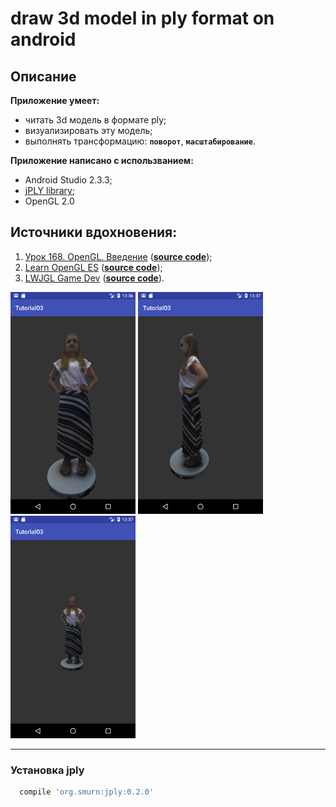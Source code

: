 # draw 3d model in ply format on android

## Описание

**Приложение умеет:**

  * читать 3d модель в формате ply;
  * визуализировать эту модель;
  * выполнять трансформацию: **`поворот`**, **`масштабирование`**.
  
**Приложение написано с использванием:**

  * Android Studio 2.3.3;
  * [jPLY library][id1];
  * OpenGL 2.0
  
[id1]:https://github.com/smurn/jPLY

## Источники вдохновения:

1) [Урок 168. OpenGL. Введение][id2] (**[source code][id7]**);
2) [Learn OpenGL ES][id3] (**[source code][id5]**);
3) [LWJGL Game Dev][id4] (**[source code][id6]**).


[id2]:http://startandroid.ru/ru/uroki/vse-uroki-spiskom/397-urok-168-opengl-vvedenie.html
[id3]:http://www.learnopengles.com/android-lesson-eight-an-introduction-to-index-buffer-objects-ibos/
[id4]:https://lwjglgamedev.gitbooks.io/3d-game-development-with-lwjgl/content/chapter5/chapter5.html
[id5]:https://github.com/learnopengles/Learn-OpenGLES-Tutorials/tree/master/android/AndroidOpenGLESLessons/app/src/main/java/com/learnopengles/android
[id6]:https://github.com/lwjglgamedev/lwjglbook
[id7]:https://github.com/startandroid/lessons_opengl

<img src="https://github.com/Muhammadsafarali/OpenGL_Android_Model.ply/blob/master/img1.png" width="200"> <img src="https://github.com/Muhammadsafarali/OpenGL_Android_Model.ply/blob/master/img2.png" width="200"> <img src="https://github.com/Muhammadsafarali/OpenGL_Android_Model.ply/blob/master/img3.png" width="200">

  ***
### Установка jply

```gradle
  compile 'org.smurn:jply:0.2.0'
```
